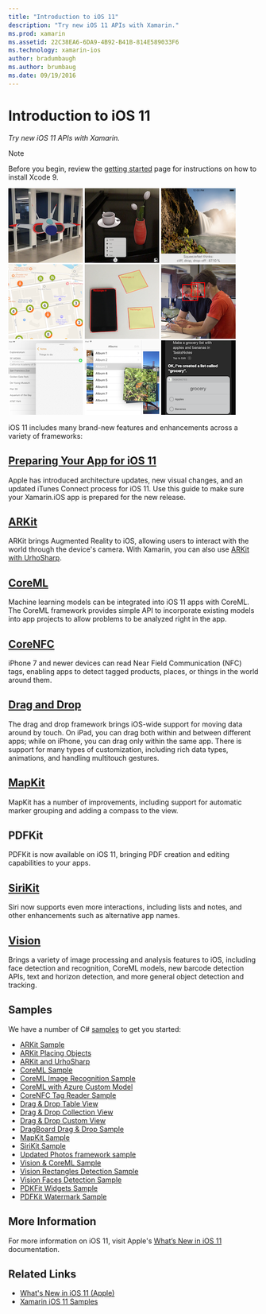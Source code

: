 ```yaml
---
title: "Introduction to iOS 11"
description: "Try new iOS 11 APIs with Xamarin."
ms.prod: xamarin
ms.assetid: 22C38EA6-6DA9-4B92-B41B-814E589033F6
ms.technology: xamarin-ios
author: bradumbaugh
ms.author: brumbaug
ms.date: 09/19/2016
---
```


# Introduction to iOS 11

_Try new iOS 11 APIs with Xamarin._

> [!NOTE]
> Before you begin, review the [getting started](get-started.md) page for instructions on how to install Xcode 9.

![ARKit Example](images/arkit.png) ![AR Placing Objects](images/arkit2.png) ![CoreML Example](images/coreml.png) ![MapKit Example](images/mapkit.png) ![Vision Rectangles Example](images/vision1.png) ![Vision Faces Example](images/vision2.png) ![Drag and Drop Example](images/drag-drop.png) ![Drag and Drop Example](images/drag-drop2.png) ![SiriKit Example](images/sirikit.png)

iOS 11 includes many brand-new features and enhancements across a variety of frameworks:

## [Preparing Your App for iOS 11](updating-your-app/index.md)

Apple has introduced architecture updates, new visual changes, and an updated iTunes Connect process for iOS 11. Use this guide to make sure your Xamarin.iOS app is prepared for the new release.

## [ARKit](arkit/index.md)

ARKit brings Augmented Reality to iOS, allowing users to interact with the world through the device's camera.
With Xamarin, you can also use [ARKit with UrhoSharp](arkit/urhosharp.md).

## [CoreML](coreml.md)

Machine learning models can be integrated into iOS 11 apps with CoreML. The CoreML framework provides simple API to incorporate existing models into app projects to allow problems to be analyzed right in the app.

## [CoreNFC](corenfc.md)

iPhone 7 and newer devices can read Near Field Communication (NFC) tags,
enabling apps to detect tagged products, places, or things in the
world around them.

## [Drag and Drop](drag-and-drop.md)

The drag and drop framework brings iOS-wide support for moving data around by touch. On iPad, you can drag both within and between different apps; while on iPhone, you can drag only within the same app. There is support for many types of customization, including rich data types, animations, and handling multitouch gestures.

## [MapKit](mapkit.md)

MapKit has a number of improvements, including support for automatic marker grouping
and adding a compass to the view.

## PDFKit

PDFKit is now available on iOS 11, bringing PDF creation and editing capabilities to your apps.

## [SiriKit](sirikit.md)

Siri now supports even more interactions, including lists and notes, and other enhancements such as alternative app names.

## [Vision](vision.md)

Brings a variety of image processing and analysis features to iOS, including face detection and recognition, CoreML models, new barcode detection APIs, text and horizon detection, and more general object detection and tracking.

## Samples

We have a number of C# [samples](https://developer.xamarin.com/samples/ios/iOS11/) to get you started:

* [ARKit Sample](https://developer.xamarin.com/samples/monotouch/ios11/ARKitSample/)
* [ARKit Placing Objects](https://developer.xamarin.com/samples/monotouch/ios11/ARKitPlacingObjects/)
* [ARKit and UrhoSharp](arkit/urhosharp.md)
* [CoreML Sample](https://developer.xamarin.com/samples/monotouch/ios11/CoreML)
* [CoreML Image Recognition Sample](https://developer.xamarin.com/samples/monotouch/ios11/CoreMLImageRecognition)
* [CoreML with Azure Custom Model](https://developer.xamarin.com/samples/monotouch/ios11/CoreMLAzureModel)
* [CoreNFC Tag Reader Sample](https://developer.xamarin.com/samples/monotouch/ios11/NFCTagReader/)
* [Drag & Drop Table View](https://developer.xamarin.com/samples/monotouch/ios11/DragAndDropTableView)
* [Drag & Drop Collection View](https://developer.xamarin.com/samples/monotouch/ios11/DragAndDropCollectionView)
* [Drag & Drop Custom View](https://developer.xamarin.com/samples/monotouch/ios11/DragAndDropCustomView)
* [DragBoard Drag & Drop Sample](https://developer.xamarin.com/samples/monotouch/ios11/DragAndDropDragBoard)
* [MapKit Sample](https://developer.xamarin.com/samples/monotouch/ios11/MapKitSample)
* [SiriKit Sample](https://developer.xamarin.com/samples/monotouch/ios11/SiriKitSample/)
* [Updated Photos framework sample](https://developer.xamarin.com/samples/monotouch/ios11/SamplePhotoApp/)
* [Vision & CoreML Sample](https://developer.xamarin.com/samples/monotouch/ios11/CoreMLVision)
* [Vision Rectangles Detection Sample](https://developer.xamarin.com/samples/monotouch/ios11/VisionRects)
* [Vision Faces Detection Sample](https://developer.xamarin.com/samples/monotouch/ios11/VisionFaces)
* [PDKFit Widgets Sample](https://developer.xamarin.com/samples/monotouch/ios11/PDFAnnotationWidgetsAdvanced)
* [PDFKit Watermark Sample](https://developer.xamarin.com/samples/monotouch/ios11/PDFDocumentWatermark)

## More Information

For more information on iOS 11, visit Apple's [What’s New in iOS 11](https://developer.apple.com/ios/) documentation.


## Related Links

- [What's New in iOS 11 (Apple)](https://developer.apple.com/ios/)
- [Xamarin iOS 11 Samples](https://developer.xamarin.com/samples/ios/iOS11/)
